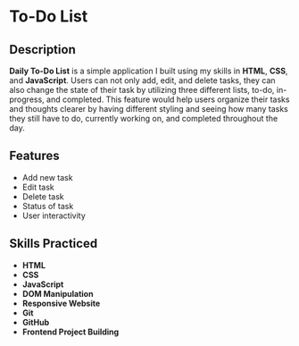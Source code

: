 # To-Do List

## Description
**Daily To-Do List** is a simple application I built using my skills in **HTML**, **CSS**, and **JavaScript**. Users can not only add, edit, and delete tasks, they can also change the state
of their task by utilizing three different lists, to-do, in-progress, and completed. This feature would help users organize their tasks and thoughts clearer by having different styling and 
seeing how many tasks they still have to do, currently working on, and completed throughout the day. 

## Features
  + Add new task
  + Edit task
  + Delete task
  + Status of task
  + User interactivity

## Skills Practiced
  + **HTML**            
  + **CSS**             
  + **JavaScript**
  + **DOM Manipulation**
  + **Responsive Website**
  + **Git**
  + **GitHub**
  + **Frontend Project Building**



